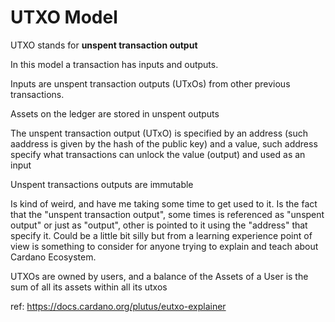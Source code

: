 # UTXO Model

UTXO stands for **unspent  transaction output**

In this model a transaction has inputs and outputs. 

Inputs are unspent transaction outputs (UTxOs) from other previous transactions.

Assets on the ledger are stored in unspent outputs

The unspent transaction output (UTxO) is specified by an address (such aaddress is given by the hash of the public key) and a value,
such address specify what transactions can unlock the value (output) and used as an input

Unspent transactions outputs are immutable

Is kind of weird, and have me taking some time to get used to it. Is the fact that the "unspent transaction output", some times is referenced as "unspent output" or just as "output", other is pointed to it using the "address" that specify it. Could be a little  bit silly but from a learning experience point of view is something to consider for anyone trying to explain and teach about Cardano Ecosystem. 

UTXOs are owned by users, and a balance of the Assets of a User is the sum of all its assets within all its utxos


ref: https://docs.cardano.org/plutus/eutxo-explainer